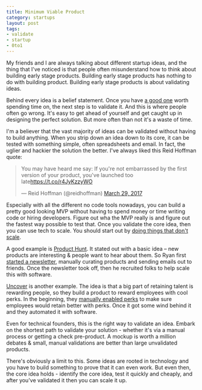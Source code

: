 ```yaml
---
title: Minimum Viable Product
category: startups
layout: post
tags: 
- validate
- startup
- 0to1
---
```


My friends and I are always talking about different startup ideas, and the thing that I've noticed is that people often misunderstand how to think about building early stage products. Building early stage products has nothing to do with building product. Building early stage products is about validating ideas. 

Behind every idea is a belief statement. Once you have [a good one](/startups/2016/08/17/good-ideas/) worth spending time on, the next step is to validate it. And this is where people often go wrong. It's easy to get ahead of yourself and get caught up in designing the perfect solution. But more often than not it's a waste of time.

I'm a believer that the vast majority of ideas can be validated without having to build anything. When you strip down an idea down to its core, it can be tested with something simple, often spreadsheets and email. In fact, the uglier and hackier the solution the better. I've always liked this Reid Hoffman quote:  

<blockquote class="twitter-tweet"><p lang="en" dir="ltr">You may have heard me say: If you&#39;re not embarrassed by the first version of your product, you&#39;ve launched too late<a href="https://t.co/r4JyKzzyWO">https://t.co/r4JyKzzyWO</a></p>&mdash; Reid Hoffman (@reidhoffman) <a href="https://twitter.com/reidhoffman/status/847142924240379904?ref_src=twsrc%5Etfw">March 29, 2017</a></blockquote> <script async src="https://platform.twitter.com/widgets.js" charset="utf-8"></script>

Especially with all the different no code tools nowadays, you can build a pretty good looking MVP without having to spend money or time writing code or hiring developers. Figure out wha the MVP really is and figure out the fastest way possible to test that. Once you validate the core idea, then you can use tech to scale. You should start out by [doing things that don't scale](http://paulgraham.com/ds.html).

A good example is [Product Hunt](http://www.producthunt.com/). It stated out with a basic idea – new products are interesting & people want to hear about them. So Ryan first [started a newsletter](http://ryanhoover.me/post/69599262875/the-wisdom-of-the-20-minute-startup), manually curating products and sending emails out to friends. Once the newsletter took off, then he recruited folks to help scale this with software.

[Uncover](https://www.uncover.com/) is another example. The idea is that a big part of retaining talent is rewarding people, so they build a product to reward employees with cool perks. In the beginning, they [manually enabled perks](http://spencerfry.com/do-things-that-don-t-scale-an-uncover-example) to make sure employees would retain better with perks. Once it got some wind behind it and they automated it with software.

Even for technical founders, this is the right way to validate an idea. Embark on the shortest path to validate your solution - whether it's via a manual process or getting a check pre-product. A mockup is worth a million debates & small, manual validations are better than large unvalidated products.

There's obviously a limit to this. Some ideas are rooted in technology and you have to build something to prove that it can even work. But even then, the core idea holds - identify the core idea, test it quickly and cheaply, and after you've validated it then you can scale it up. 
